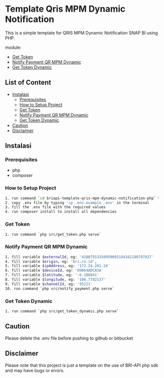 # Template Qris MPM Dynamic Notification

This is a simple template for QRIS MPM Dynamic Notification SNAP BI using PHP.

module:
- [Get Token](https://developers.bri.co.id/en/docs/qris-merchant-presented-mode-mpm-dinamis-notification-v11)
- [Notify Payment QR MPM Dynamic](https://developers.bri.co.id/en/docs/qris-merchant-presented-mode-mpm-dinamis-notification-v11)
- [Get Token Dynamic](https://developers.bri.co.id/en/docs/qris-merchant-presented-mode-mpm-dinamis-notification-v11)

## List of Content
- [Instalasi](#instalasi)
  - [Prerequisites](#prerequisites)
  - [How to Setup Project](#how-to-setup-project)
  - [Get Token](#get-token)
  - [Notify Payment QR MPM Dynamic](#interbank-transfer-transfer)
  - [Get Token Dynamic](#intrabank-transfer-inquiry)
- [Caution](#caution)
- [Disclaimer](#disclaimer)

## Instalasi

### Prerequisites
- php
- composer

### How to Setup Project

```bash
1. run command `cd briapi-template-qris-mpm-dynamic-notification-php` to change directory
2. copy .env file by typing 'cp .env.example .env' in the terminal
3. fill the .env file with the required values
4. run composer install to install all dependencies
```

### Get Token
```bash
1. run command `php src/get_token.php serve`
```

### Notify Payment QR MPM Dynamic
```bash
1. fill variable $externalId, eg: '41807553358950093184162180797837'
4. fill variable $origin, eg: 'bri.co.id',
5. fill variable $ipAddress, eg: '172.24.281.24'
6. fill variable $deviceId, eg: '09864ADCASA'
7. fill variable $latitude, eg: '-6.108841'
8. fill variable $longitude, eg: '106.7782137'
9. fill variable $channelId, eg: '95221'
10. run command `php src/notify_payment.php serve`
```

### Get Token Dynamic
```bash
1. run command `php src/get_token_dynamic.php serve`
```

## Caution

Please delete the .env file before pushing to github or bitbucket

## Disclaimer

Please note that this project is just a template on the use of BRI-API php sdk and may have bugs or errors.
